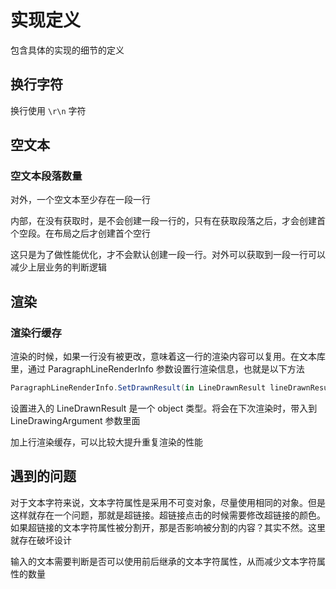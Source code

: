 ﻿# 实现定义

包含具体的实现的细节的定义

## 换行字符

换行使用 `\r\n` 字符

## 空文本

### 空文本段落数量

对外，一个空文本至少存在一段一行

内部，在没有获取时，是不会创建一段一行的，只有在获取段落之后，才会创建首个空段。在布局之后才创建首个空行

这只是为了做性能优化，才不会默认创建一段一行。对外可以获取到一段一行可以减少上层业务的判断逻辑

## 渲染

### 渲染行缓存

渲染的时候，如果一行没有被更改，意味着这一行的渲染内容可以复用。在文本库里，通过 ParagraphLineRenderInfo 参数设置行渲染信息，也就是以下方法

```csharp
ParagraphLineRenderInfo.SetDrawnResult(in LineDrawnResult lineDrawnResult)
```

设置进入的 LineDrawnResult 是一个 object 类型。将会在下次渲染时，带入到 LineDrawingArgument 参数里面

加上行渲染缓存，可以比较大提升重复渲染的性能

## 遇到的问题

对于文本字符来说，文本字符属性是采用不可变对象，尽量使用相同的对象。但是这样就存在一个问题，那就是超链接。超链接点击的时候需要修改超链接的颜色。如果超链接的文本字符属性被分割开，那是否影响被分割的内容？其实不然。这里就存在破坏设计

输入的文本需要判断是否可以使用前后继承的文本字符属性，从而减少文本字符属性的数量

